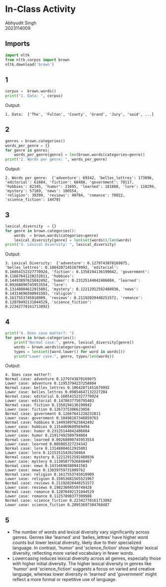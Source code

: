 # In-Class Activity
Abhyudit Singh\
2023114009

## Imports
```python
import nltk
from nltk.corpus import brown
nltk.download('brown')
```

## 1
```python
corpus =  brown.words()
print("1. Data: ", corpus)
```
Output:
```
1. Data:  ['The', 'Fulton', 'County', 'Grand', 'Jury', 'said', ...]
```
## 2
```python
genres = brown.categories()
words_per_genre = {}
for genre in genres:
    words_per_genre[genre] = len(brown.words(categories=genre))
print("2. Words per genre: ", words_per_genre)
```
Output:
```
2. Words per genre:  {'adventure': 69342, 'belles_lettres': 173096, 'editorial': 61604, 'fiction': 68488, 'government': 70117, 
'hobbies': 82345, 'humor': 21695, 'learned': 181888, 'lore': 110299, 'mystery': 57169, 'news': 100554, 
'religion': 39399, 'reviews': 40704, 'romance': 70022, 'science_fiction': 14470}
```
## 3
```python
lexical_diversity  = {}
for genre in brown.categories():
    words  = brown.words(categories=genre)
    lexical_diversity[genre] = len(set(words))/len(words)
print("3. Lexical Diversity: ", lexical_diversity)
```
Output:
```
3. Lexical Diversity:  {'adventure': 0.1279743878169075, 'belles_lettres': 0.10642071451679992, 'editorial': 
0.16054152327770924, 'fiction': 0.1358194136199042, 'government': 0.11667641228232811, 'hobbies': 
0.14493897625842492, 'humor': 0.23125144042406084, 'learned': 0.09268890745953554, 'lore': 
0.13148804612915801, 'mystery': 0.12212912592488936, 'news': 0.14314696580941583, 'religion': 
0.1617553745018909, 'reviews': 0.21192020440251572, 'romance': 0.12070492131044529, 'science_fiction': 
0.22342778161713892}
```
## 4
```python
print("4. Does case matter?: ")
for genre in brown.categories():
    print("Normal case:", genre, lexical_diversity[genre])
    words = brown.words(categories=genre)
    types = len(set([word.lower() for word in words]))
    print("Lower case:", genre, types/len(words))
```
Output:
```
4. Does case matter?: 
Normal case: adventure 0.1279743878169075
Lower case: adventure 0.11953794237258804
Normal case: belles_lettres 0.10642071451679992
Lower case: belles_lettres 0.09854647132227204
Normal case: editorial 0.16054152327770924
Lower case: editorial 0.1478637750795403
Normal case: fiction 0.1358194136199042
Lower case: fiction 0.1267375306623058
Normal case: government 0.11667641228232811
Lower case: government 0.10498167348859763
Normal case: hobbies 0.14493897625842492
Lower case: hobbies 0.1314469609569494
Normal case: humor 0.23125144042406084
Lower case: humor 0.21917492509794884
Normal case: learned 0.09268890745953554
Lower case: learned 0.085085327234342
Normal case: lore 0.13148804612915801
Lower case: lore 0.12151515426250464
Normal case: mystery 0.12212912592488936
Lower case: mystery 0.11305077926848467
Normal case: news 0.14314696580941583
Lower case: news 0.13039759731089762
Normal case: religion 0.1617553745018909
Lower case: religion 0.15053681565521967
Normal case: reviews 0.21192020440251572
Lower case: reviews 0.19823604559748428
Normal case: romance 0.12070492131044529
Lower case: romance 0.11257890377309988
Normal case: science_fiction 0.22342778161713892
Lower case: science_fiction 0.20953697304768487
```
## 5
- The number of words and lexical diversity vary significantly across genres. Genres like 'learned' and 'belles_lettres' have higher word counts but lower lexical diversity, likely due to their specialized language. In contrast, 'humor' and 'science_fiction' show higher lexical diversity, reflecting more varied vocabulary in fewer words. 
- Lowercasing reduces lexical diversity across all genres, especially those with higher initial diversity. The higher lexical diversity in genres like 'humor' and 'science_fiction' suggests a focus on varied and creative language, whereas lower diversity in 'learned' and 'government' might reflect a more formal or repetitive use of language.
